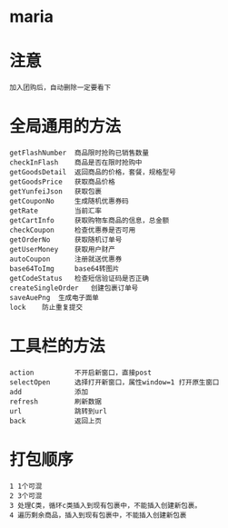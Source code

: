 # maria

# 注意
	加入团购后，自动删除一定要看下

# 全局通用的方法
	getFlashNumber 	商品限时抢购已销售数量
	checkInFlash 	商品是否在限时抢购中
	getGoodsDetail	返回商品的价格，套餐，规格型号
	getGoodsPrice	获取商品价格
	getYunfeiJson	获取包裹
	getCouponNo		生成随机优惠券码
	getRate			当前汇率
	getCartInfo		获取购物车商品的信息，总金额
	checkCoupon		检查优惠券是否可用
	getOrderNo		获取随机订单号
	getUserMoney	获取用户财产
	autoCoupon		注册就送优惠券
	base64ToImg		base64转图片
	getCodeStatus	检查短信验证码是否正确
	createSingleOrder	创建包裹订单号
	saveAuePng	生成电子面单
	lock	防止重复提交

# 工具栏的方法
	action			不开启新窗口，直接post
	selectOpen		选择打开新窗口，属性window=1 打开原生窗口
	add				添加
	refresh			刷新数据
	url	 			跳转到url
	back 			返回上页

# 打包顺序
	1 1个可混
	2 3个可混
	3 处理C类，循环c类插入到现有包裹中，不能插入创建新包裹。
	4 遍历剩余商品，插入到现有包裹中，不能插入创建新包裹